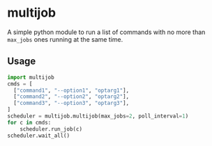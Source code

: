 multijob
========
A simple python module to run a list of commands with no more than `max_jobs` ones running at the same time.

Usage
----
```python
import multijob
cmds = [
  ["command1", "--option1", "optarg1"],
  ["command2", "--option2", "optarg2"],
  ["command3", "--option3", "optarg3"],
]
scheduler = multijob.multijob(max_jobs=2, poll_interval=1)
for c in cmds:
    scheduler.run_job(c)
scheduler.wait_all()
```
